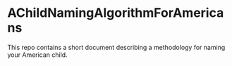 # AChildNamingAlgorithmForAmericans
This repo contains a short document describing a methodology for naming your American child.

